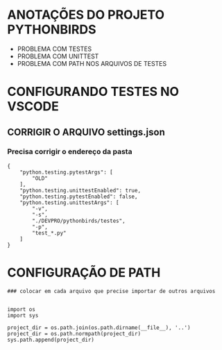 # ANOTAÇÕES DO PROJETO PYTHONBIRDS

* PROBLEMA COM TESTES
* PROBLEMA COM UNITTEST
* PROBLEMA COM PATH NOS ARQUIVOS DE TESTES

# CONFIGURANDO TESTES NO VSCODE

## CORRIGIR O ARQUIVO settings.json
### Precisa corrigir o endereço da pasta
    
    
    {
        "python.testing.pytestArgs": [
            "OLD"
        ],
        "python.testing.unittestEnabled": true,
        "python.testing.pytestEnabled": false,
        "python.testing.unittestArgs": [
            "-v",
            "-s",
            "./DEVPRO/pythonbirds/testes",
            "-p",
            "test_*.py"
        ]
    }
    

# CONFIGURAÇÃO DE PATH
    ### colocar em cada arquivo que precise importar de outros arquivos

    
    import os
    import sys

    project_dir = os.path.join(os.path.dirname(__file__), '..')
    project_dir = os.path.normpath(project_dir)
    sys.path.append(project_dir) 

    